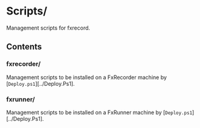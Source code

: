 # Scripts/

Management scripts for fxrecord.

## Contents

### fxrecorder/

Management scripts to be installed on a FxRecorder machine by [`Deploy.ps1`][../Deploy.Ps1].

### fxrunner/

Management scripts to be installed on a FxRunner machine by [`Deploy.ps1`][../Deploy.Ps1].

